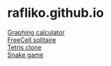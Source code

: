 # rafliko.github.io
[Graphing calculator](https://rafliko.github.io/GraphCalc/)  
[FreeCell solitaire](https://rafliko.github.io/FreeCellwebGL/)  
[Tetris clone](https://rafliko.github.io/JSTetris/)  
[Snake game](https://rafliko.github.io/JSnake/)  
